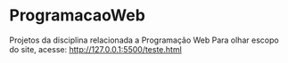 # ProgramacaoWeb
Projetos da disciplina relacionada a Programação Web
Para olhar escopo do site, acesse: http://127.0.0.1:5500/teste.html

